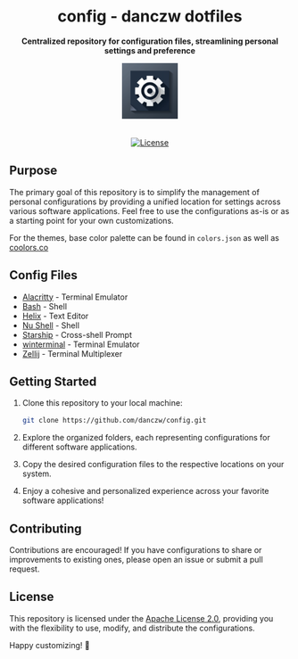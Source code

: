 <div align="center">

<h1> <b> config - danczw dotfiles </b> </h1>

**Centralized repository for configuration files, streamlining personal settings and preference**

<img src="./assets/config.png" width="100" height="100">
<br>
<br>

[![License](https://img.shields.io/badge/License-Apache_2.0-blue.svg)](https://opensource.org/licenses/Apache-2.0)


</div>

## Purpose

The primary goal of this repository is to simplify the management of personal configurations by providing a unified location for settings across various software applications. Feel free to use the configurations as-is or as a starting point for your own customizations.

For the themes, base color palette can be found in `colors.json` as well as [coolors.co](https://coolors.co/1d1f23-2b303a-ebebeb-6d8cc5-76bcbc-8aac72-a86fae-d6b077-c86770)  

## Config Files

- [Alacritty](./alacritty) - Terminal Emulator
- [Bash](./bash) - Shell
- [Helix](./helix) - Text Editor
- [Nu Shell](./nushell) - Shell
- [Starship](./starship) - Cross-shell Prompt
- [winterminal](./winterminal) - Terminal Emulator
- [Zellij](./zellij) - Terminal Multiplexer

## Getting Started

1. Clone this repository to your local machine:

   ```bash
   git clone https://github.com/danczw/config.git
   ```

2. Explore the organized folders, each representing configurations for different software applications.

3. Copy the desired configuration files to the respective locations on your system.

4. Enjoy a cohesive and personalized experience across your favorite software applications!

## Contributing

Contributions are encouraged! If you have configurations to share or improvements to existing ones, please open an issue or submit a pull request.

## License

This repository is licensed under the [Apache License 2.0](LICENSE), providing you with the flexibility to use, modify, and distribute the configurations.

Happy customizing! 🚀
